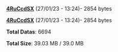 [**4RuCcdSX**](/data/4RuCcdSX.txt) (27/01/23 - 13:24)- 2854 bytes

[**4RuCcdSX**](/data/4RuCcdSX.txt) (27/01/23 - 13:24)- 2854 bytes

**Total Datas**: 6694

**Total Size**: 39.03 MB / 39.0 MB